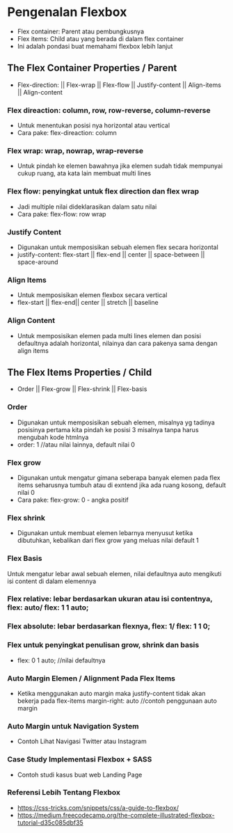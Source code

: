 # Pengenalan Flexbox

- Flex container: Parent atau pembungkusnya
- Flex items: Child atau yang berada di dalam flex container
- Ini adalah pondasi buat memahami flexbox lebih lanjut

## The Flex Container Properties / Parent

- Flex-direction: || Flex-wrap || Flex-flow || Justify-content || Align-items || Align-content

### Flex direaction: column, row, row-reverse, column-reverse

- Untuk menentukan posisi nya horizontal atau vertical
- Cara pake: flex-direaction: column

### Flex wrap: wrap, nowrap, wrap-reverse

- Untuk pindah ke elemen bawahnya jika elemen sudah tidak mempunyai cukup ruang, ata kata lain membuat multi lines

### Flex flow: penyingkat untuk flex direction dan flex wrap

- Jadi multiple nilai dideklarasikan dalam satu nilai
- Cara pake: flex-flow: row wrap

### Justify Content

- Digunakan untuk memposisikan sebuah elemen flex secara horizontal
- justify-content: flex-start || flex-end || center || space-between || space-around 

### Align Items

- Untuk memposisikan elemen flexbox secara vertical
- flex-start || flex-end|| center || stretch || baseline

### Align Content

- Untuk memposisikan elemen pada multi lines elemen dan posisi defaultnya adalah horizontal, nilainya dan cara pakenya sama dengan align items


## The Flex Items Properties / Child

- Order || Flex-grow || Flex-shrink || Flex-basis

### Order 

- Digunakan untuk memposisikan sebuah elemen, misalnya yg tadinya posisinya pertama kita pindah ke posisi 3 misalnya tanpa harus mengubah kode htmlnya
- order: 1 //atau nilai lainnya, default nilai 0

### Flex grow

- Digunakan untuk mengatur gimana seberapa banyak elemen pada flex items seharusnya tumbuh atau di exntend jika ada ruang kosong, default nilai 0
- Cara pake: flex-grow: 0 - angka positif

### Flex shrink 

- Digunakan untuk membuat elemen lebarnya menyusut ketika dibutuhkan, kebalikan dari flex  grow yang meluas nilai default 1

### Flex Basis 
Untuk mengatur lebar awal sebuah elemen, nilai defaultnya auto mengikuti isi content di dalam elemennya

### Flex relative: lebar berdasarkan ukuran atau isi contentnya, flex: auto/ flex: 1 1 auto;
### Flex absolute: lebar berdasarkan flexnya, flex: 1/ flex: 1 1 0;

### Flex untuk penyingkat penulisan grow, shrink dan basis 

- flex: 0 1 auto; //nilai defaultnya


### Auto Margin Elemen / Alignment Pada Flex Items

- Ketika menggunakan auto margin maka justify-content tidak akan bekerja pada flex-items margin-right: auto //contoh penggunaan auto margin

### Auto Margin untuk Navigation System 

- Contoh Lihat Navigasi Twitter atau Instagram


### Case Study Implementasi Flexbox + SASS

- Contoh studi kasus buat web Landing Page


### Referensi Lebih Tentang Flexbox

- https://css-tricks.com/snippets/css/a-guide-to-flexbox/
- https://medium.freecodecamp.org/the-complete-illustrated-flexbox-tutorial-d35c085dbf35

